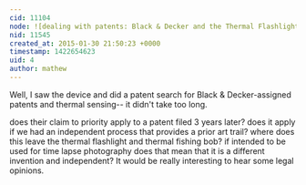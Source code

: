 ```yaml
---
cid: 11104
node: ![dealing with patents: Black & Decker and the Thermal Flashlight](../notes/mathew/01-29-2015/dealing-with-patents-black-decker-and-the-thermal-flashlight)
nid: 11545
created_at: 2015-01-30 21:50:23 +0000
timestamp: 1422654623
uid: 4
author: mathew
---
```


Well, I saw the device and did a patent search for Black & Decker-assigned patents and thermal sensing-- it didn't take too long.  

does their claim to priority apply to a patent filed 3 years later? does it apply if we had an independent process that provides a prior art trail? where does this leave the thermal flashlight and thermal fishing bob? if intended to be used for time lapse photography does that mean that it is a different invention and independent? It would be really interesting to hear some legal opinions. 